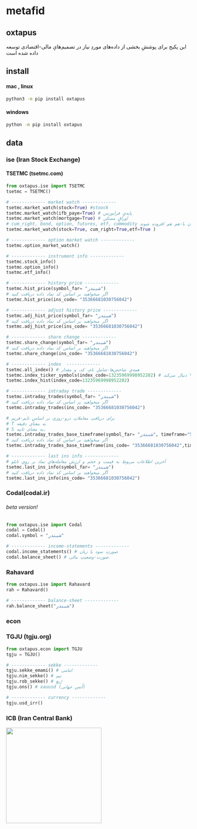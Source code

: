 # metafid
## oxtapus
این پکیج برای پوششِ بخشی از داده‌های موردِ نیاز در تصمیم‌هایِ مالی-اقتصادی توسعه داده شده است
## install 
#### mac , linux
```bash
python3 -m pip install oxtapus
```
#### windows
```bash
python -m pip install oxtapus
```


## data

### ise (Iran Stock Exchange)
#### TSETMC (tsetmc.com)
```python
from oxtapus.ise import TSETMC
tsetmc = TSETMC()

# ------------- market watch -------------
tsetmc.market_watch(stock=True) #stoock
tsetmc.market_watch(ifb_paye=True) # پایه‌یٍ فرابورس
tsetmc.market_watch(mortgage=True) # اوراقٍ مسکن
# cum_right, bond, option, futures, etf, commodity دیگر پارامترها شامل اینها است که می‌توان با-هم هم افزوده شوند 
tsetmc.market_watch(stock=True, cum_right=True,etf=True )

# ------------- option market watch -------------
tsetmc.option_market_watch()

# ------------- instrument info -------------
tsetmc.stock_info()
tsetmc.option_info()
tsetmc.etf_info()

# ------------- history price -------------
tsetmc.hist_price(symbol_far= "شبندر") 
# اگر میخواهید بر اساس کد نماد داده دریافت کنید
tsetmc.hist_price(ins_code= "35366681030756042") 

# ------------- adjust history price -------------
tsetmc.adj_hist_price(symbol_far= "شبندر") 
# اگر میخواهید بر اساس کد نماد داده دریافت کنید
tsetmc.adj_hist_price(ins_code= "35366681030756042") 

# ------------- share change -------------
tsetmc.share_change(symbol_far= "شبندر") 
# اگر میخواهید بر اساس کد نماد داده دریافت کنید
tsetmc.share_change(ins_code= "35366681030756042") 

# ------------- index  -------------
tsetmc.all_index() # همه‌یِ شاخص‌ها-شاملِ نام، کد، و مقدار
tsetmc.index_ticker_symbols(index_code=13235969998952202) # نمادهایی که شاخصِ *** دنبال می‌کند
tsetmc.index_hist(index_code=13235969998952202)

# ------------- intraday trade -------------
tsetmc.intraday_trades(symbol_far= "شبندر") 
# اگر میخواهید بر اساس کد نماد داده دریافت کنید
tsetmc.intraday_trades(ins_code= "35366681030756042") 

# برای دریافتِ معاملاتِ درو-روزی بر اساسِ تایم-فریم
# T به معنایِ دقیقه
# S به معنای ثانیه.
tsetmc.intraday_trades_base_timeframe(symbol_far= "شبندر", timeframe="5T") 
# اگر میخواهید بر اساس کد نماد داده دریافت کنید
tsetmc.intraday_trades_base_timeframe(ins_code= "35366681030756042",timeframe= "5T") 

# ------------- last ins info -------------
# آخرین اطلاعات مربوط به قیمت و حجم و ارزش معامله‌هایِ نماد بر رویِ تابلو
tsetmc.last_ins_info(symbol_far= "شبندر") 
# اگر میخواهید بر اساس کد نماد داده دریافت کنید
tsetmc.last_ins_info(ins_code= "35366681030756042") 

```
### Codal(codal.ir)
###### beta version!
```python
from oxtapus.ise import Codal
codal = Codal()
codal.symbol = "شبندر"

# ------------- income-statements -------------
codal.income_statements() # صورتِ سود یا زیان
codal.balance_sheet() # صورت-وضعیتِ مالی
```

### Rahavard
```python
from oxtapus.ise import Rahavard
rah = Rahavard()

# ------------- balance-sheet -------------
rah.balance_sheet("شبندر")

```
### econ 
### TGJU (tgju.org)
```python
from oxtapus.econ import TGJU
tgju = TGJU()

# ------------- sekke -------------
tgju.sekke_emami() # امامی
tgju.nim_sekke() # نیم
tgju.rob_sekke() # رُبع
tgju.ons() # xauusd (اُنس جهانی)

# ------------- currency -------------
tgju.usd_irr()
```
### ICB (Iran Central Bank)

<a href="http://www.coffeete.ir/yghaderi">
       <img src="http://www.coffeete.ir/images/buttons/lemonchiffon.png" style="width:260px;" />
</a>